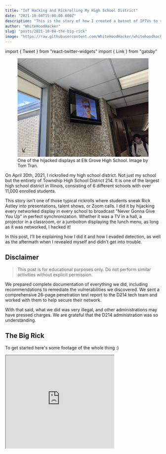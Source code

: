```yaml
---
title: "IoT Hacking and Rickrolling My High School District"
date: "2021-10-04T15:00:00.000Z"
description: "This is the story of how I created a botnet of IPTVs to rickroll 10,000+ students for my senior prank."
author: "WhiteHoodHacker"
slug: "posts/2021-10-04-the-big-rick"
image: "https://raw.githubusercontent.com/WhiteHoodHacker/whitehoodhacker.net/main/content/posts/2021/10/04/the-big-rick/eghs.jpg"
---
```

import { Tweet } from "react-twitter-widgets"
import { Link } from "gatsby"

<figure>
    <img alt="Rickroll at Elk Grove High School" src="./eghs.jpg" />
    <figcaption>
        One of the hijacked displays at Elk Grove High School. Image by Tom Tran.
    </figcaption>
</figure>

On April 30th, 2021, I rickrolled my high school district. Not just my school but the entirety of Township High School District 214. It is one of the largest high school district in Illinois, consisting of 6 different schools with over 11,000 enrolled students.

This story isn't one of those typical rickrolls where students sneak Rick Astley into presentations, talent shows, or Zoom calls. I did it by hijacking every networked display in every school to broadcast "Never Gonna Give You Up" in perfect synchronization. Whether it was a TV in a hall, a projector in a classroom, or a jumbotron displaying the lunch menu, as long as it was networked, I hacked it!

In this post, I'll be explaining how I did it and how I evaded detection, as well as the aftermath when I revealed myself and didn't get into trouble.

## Disclaimer

> This post is for educational purposes only. Do not perform similar activities without explicit permission.

We prepared complete documentation of everything we did, including recommendations to remediate the vulnerabilities we discovered. We sent a comprehensive 26-page penetration test report to the D214 tech team and worked with them to help secure their network.

With that said, what we did was very illegal, and other administrations may have pressed charges. We are grateful that the D214 administration was so understanding.

## The Big Rick

To get started here's some footage of the whole thing :)

<iframe width="350" height="300" allow="fullscreen; picture-in-picture;" allowfullscreen="allowfullscreen" src="https://www.youtube.com/embed/2ddFrmOcT50" />

## Initial Access

This story starts with my freshman year when I did not have much technical discipline -- a time that I can only describe as the beginning of my script kiddie phase. I didn't understand basic ethics or responsible disclosure and jumped at every opportunity to break something.

So obviously, I became curious about the technology at my high school. And by "curious," I mean port scanning the entire IP range of the internal district network.

I had a few friends help out with this project -- and oh boy, did we scan! Our scanning generated so much traffic that our school's technology supervisor caught wind of it and came in at one point to ask us to stop. Of course, we did so immediately, but by then, we had finished scanning the first half of the district's 10.0.0.0/8 address space -- a total of 8,388,606 IPs!

From the results, we found various devices exposed on the district network. These included printers, IP phones... and even security cameras without any password authentication!

<figure>
    <img alt="Security camera screenshot" src="./camera.jpg" />
    <figcaption>
        My 14-year-old self stares at the camera I remotely accessed from my iPad.
    </figcaption>
</figure>

> This is where I state the disclaimer again: never access other systems in an unauthorized manner without permission.

The district tech team was informed about the issue, which they resolved by placing the cameras behind ACL restrictions. However, many devices remained exposed to the student network -- more importantly for this post, the IPTV system!

### Exterity IPTV System

Before moving on, I will briefly explain the IPTV system. The system is composed of three products:
- AvediaPlayer (receivers)
- AvediaStream (encoders)
- AvediaServer (management)

AvediaPlayers are small blue boxes that connect to projectors and TVs. They can send serial commands to their respective device to turn the display on/off, change inputs/volume, switch channels, etc. These receivers include both a web interface and an SSH server to execute the serial commands. Additionally, they run embedded Linux with BusyBox tools and use some obscure CPU architecture designed for IoT devices called ARC (Argonaut RISC Core).

<figure>
    <img alt="AvediaPlayer r9300" src="./receiver.jpg" />
    <figcaption>
        An AvediaPlayer r9300 receiver which connects to displays. Image by Exterity.
    </figcaption>
</figure>

Next, AvediaStream encoders connect to devices that broadcast live video. They encode the live feed coming from these devices to the AvediaPlayer receivers, which display the stream. Encoders are attached to computers that need to broadcast a stream, such as text carousels or morning announcements. These also have embedded software similar to the AvediaPlayers.

Last but not least, AvediaServers allow administrators to control all receivers and encoders at once. These have typical x86_64 processors and run the enterprise Linux distribution, CentOS. Like the receivers and encoders, they also have web interfaces and SSH servers.

Since freshman year, I had complete access to the IPTV system. I only messed around with it a few times and had plans for a senior prank, but it moved to the back of my mind and eventually went forgotten.

## Preparation

Fast forward to the second semester of senior year, early 2021: all the schools were doing hybrid instruction because of the COVID-19 pandemic. Up to this point, in-person instruction was opt-in, with most students staying remote, including myself. But in March, the superintendent announced that in-person instruction would switch to an opt-out model on April 5th.

Since almost all students would be back in school, I realized that a senior prank involving the IPTV system was now worthwhile. A few days later, I decided to share my thoughts with a few close friends.

<figure>
    <img alt="Discord message" src="./message.jpg" />
    <figcaption>
        Top 10 pictures taken before disaster.
    </figcaption>
</figure>

I gathered a small team across the district and started preparing. We began to refer to the operation as "the Big Rick."

### 1. C2 Payload and Exploitation

The first thing we focused on was figuring out how to control all the projectors at once. While we could send commands to each receiver using a web interface, it would not be ideal spamming HTTP traffic to every receiver simultaneously.

Instead, I used the SSH access on each receiver as the command-and-control (C2) channel. I developed a simple shell script that would serve as a staged payload to be uploaded to each receiver ahead of time. This script contained various functions that could execute requests to the web interface locally on the receiver. Thanks to the increased flexibility from the payload, I could also back up and restore receiver settings to the filesystem after the rickroll was over.

```shell
#!/bin/sh

# get IP address of receiver's main interface for use in HTTP requests to self
# web server is not bound to localhost, so this IP has to be used
ip_address=$(/sbin/ifconfig | grep -E "([0-9]{1,3}\.){3}[0-9]{1,3}" | grep -v 127.0.0.1 | awk '{print $2}' | cut -f2 -d:)

# POST helper function
sendRequest() {
    content=$1
    length=${#content}
    header="POST /cgi-bin/json_xfer HTTP/1.1\r\nHost: $ip_address\r\nContent-Type: application/json\r\nContent-Length: $length\r\nAuthorization: Basic bnVueWE6YnVzaW5lc3M=\r\n\r\n"
    echo -e "${header}" "${content}" | nc "$ip_address" 80
}

# JSON POST data to send "power on" serial command
jsonSerialPowerOn='{"params":{"TVCtrlType":"serial","serialPort":"Serial","standbyActions":"tv_off","unstandbyActions":"tv_on","ToggleDelay":"0","serialActions":"tv_on"},"action":"apply_send"}'
# ... more JSON data payloads

# sample macro function to loop request for three minutes
exampleMacro() {
    secs=180
    endTime=$(( $(date +%s) + secs ))
    while [ $(date +%s) -lt $endTime ]; do
        sendRequest "$jsonSerialPowerOn"
        sleep 10
    done
}

# delete script from filesystem
selfDestruct() {
    rm -- "$0"
}

# ./b1gr1ck.sh 1
if [ "$1" -eq "1" ]; then
    exampleMacro
# ./b1gr1ck.sh 2
elif [ "$1" -eq "2" ]; then
    selfDestruct
```
<figure>
    <figcaption>
        This is a sample version of the C2 payload.
    </figcaption>
</figure>

In the actual payload, I repeatedly looped commands to keep the rickroll running. For example, every 10 seconds, the display would power on and set the maximum volume. This way, if someone attempted to power off the projector or mute it, it would revert and continue playing. The only way to shut it off would be to pull the plug or change the input source. (Looping input changes causes flashes even if the current source is the same as the latest source. I had to rely on a failsafe input switch that activated right before the rickroll started to ensure everyone was tuned in. You can see this flash in the video at the 48-second countdown.)

The vulnerabilities exploited to gain initial access were implementation-specific (meaning D214 was at fault for using default passwords). However, I discovered vendor privilege escalation vulnerabilities in all of Exterity's IPTV products, allowing me to gain root access across all systems. One of these bugs was a simple GTFO-bin, but the other two are novel vulnerabilities that I cannot (and should not) publish.

### 2. RTP Multicast Stream

The next issue we tackled was setting up a custom video stream to play the rickroll in real-time. We needed to broadcast multicast traffic, but only the AvediaStream encoders or the AvediaServers could do this because of ACL restrictions.

Setting up the stream was arguably the most time-consuming part of preparation because testing was an absolute pain. I only needed a single projector for development, but it's not easy when classes are using them during the day.

So I tested at night instead! I would remotely connect to one of the PCs in the computer lab with the front camera facing the projector. Then, I would record a video to test if the projector displayed the stream correctly!

<iframe width="640" height="360" allow="fullscreen; picture-in-picture;" allowfullscreen="allowfullscreen" src="https://www.youtube.com/embed/tguXIugaFz8" />

<figure>
    <figcaption>
        I used a loop of the DVD bouncing logo to test stream quality.
    </figcaption>
</figure>

The lag you see in the video is one of the earlier issues I faced with the stream. It turned out trying to redirect UDP traffic through the AvediaStream encoders added too much latency. I fixed this by broadcasting to multicast directly from an AvediaServer using `ffmpeg`.

Hopefully, I didn't scare any late-night staff!

### 3. An Unexpected Development

It was April 27th, a mere three days away from the Big Rick finale, when one of my peers discovered a new IP range full of IoT devices after a scan. It turns out it was the recently installed bell system, called Education Paging and Intercom Communications (EPIC). The majority of the devices in this range were speakers found in hallways, classrooms, etc.

Similar to how AvediaPlayers linked to AvediaServers, each speaker connected to an EPIC server for their respective school. These servers had a web interface locked behind a login page.

Only a *single* EPIC server had default credentials configured. We were able to modify the bell schedule at will, as well as upload custom audio tones. We could change the bells to play "Never Gonna Give You Up" instead!

<figure>
    <img alt="EPIC system screenshot 1" src="./epic-1.png" />
    <figcaption>
        Admin access to the bell system!
    </figcaption>
</figure>

However, we only had access to this individual school's EPIC system since it was the only one with vulnerable credentials. Or was it?

I discovered that the EPIC server we compromised performed weekly backups of its configuration to an external SMB file share. The credentials for this SMB server were the same default credentials for the EPIC system. Each backup included an SQL dump of account usernames and password hashes.

Well, what if the other EPIC systems have backup servers as well? And since these backup servers are separate from the EPIC servers, they might still use default credentials!

This scenario was precisely the case! From there, I was able to access the password hashes for the other EPIC servers and identify a local admin account available across all the EPIC servers. After some password cracking, we effectively had control over all the bell schedules in the district!

## Execution

One of our top priorities was to avoid disrupting classes, meaning we could only pull off the prank before school started, during passing periods, or after school. Before the pandemic, some schools would start earlier, some would start later, some had block scheduling, and some would have all their periods in one day. Conveniently due to COVID-19, all the high schools in the district were now on the same block schedule, so we didn't have to worry about scheduling on a per-school basis.

Another thing was that final exams were right around the corner. The biggest concern was standardized testing, which wouldn't have breaks during passing periods. We decided on April 30th, which was the Friday before AP exams started. We surveyed extensively to check if any significant tests were happening on this day. **We were fully prepared to abort if we learned any standardized testing was taking place.**

In the weeks before the Big Rick, we staged the C2 payload on all the AvediaPlayers in an automated manner, carefully spreading our actions to avoid detection. On the day of the Big Rick, we used two of the seven AvediaServers as the C2 masters, which would connect to all the AvediaPlayers and execute the payloads.

Below is the timeline of events on April 30th:

Time&nbsp;&nbsp;&nbsp;&nbsp;&nbsp;&nbsp;&nbsp;&nbsp; | Event
--- | ---
10:40 AM |  Rickroll stream goes live with a 20-minute countdown.
10:55 AM | AvediaPlayer systems are initialized, turning on displays and changing the active channel to the rickroll stream.
11:00 AM | The stream finishes the countdown with the rickroll playing at the end of the first block.
11:10 AM | The payload restores the AvediaPlayer systems to their previous state and removes itself.
2:05 PM | The end of the third block bell plays a rickroll instead of the dismissal bell.
2:15 PM | The penetration test report is automatically sent to the technical supervisors.

We also scheduled another modified bell for 3:25 PM. If district tech still hadn't figured out what had happened to revert the bells, a 1-minute version of the 3-second dismissal bell would play at the end of the day.

They did figure it out, though, so I've included the audio file here for your enjoyment:

<center>
    <audio controls>
        <source src="./Carehawk1m.wav" type="audio/wav" />
        Your browser does not support the audio tag.
    </audio>
</center>

## The Aftermath

A few days after sending the report through the anonymous email account, we received an email response from D214's Director of Technology. The director stated that because of our guidelines and documentation, the district would not be pursuing discipline. In fact, he thanked us for our findings and wanted us to present a debrief to the tech team! Later, he revealed the superintendents themselves reviewed and were impressed by our report! 😯

I was ecstatic that the administration was open to remediating their problems and auditing them with us. Although the D214 administration communicated good intentions (and they did hold in the future), my peers did not trust the administration and were skeptical of the true nature of the meeting -- one of them referred to the whole thing as a sting operation!

We decided I would reveal myself to present our debrief slides with the others remaining anonymous in the Zoom meeting. I had planned on announcing my involvement from the beginning since I wanted to publish this blog post. (I was also pretty much the prime suspect anyways.) But, just in case, I scheduled the debrief to take place *after* I graduated.

<figure>
    <img alt="Big Rick debrief whoami slide" src="./whoami.jpg" />
    <figcaption>
        Yes, this was an actual slide from our debrief. Don't @ me.
    </figcaption>
</figure>

In all seriousness, the debrief went extremely well and was productive for everyone. We answered clarifying questions from the tech team and gave additional tips for remediation. We even managed to get the district to look into expanding the IT/cybersecurity program and hopefully, sponsoring a D214 CTF? :o

This has been one of the most remarkable experiences I ever had in high school and I thank everyone who helped support me. That's all and thanks for reading!

*If you are from D214 and have any videos, pictures, or social media posts of the rickroll, send them to my <Link to="/contact">contact</Link> and I'll share them below along with credit!*

<center>
    <Tweet tweetId="1388293752045903876" />
</center>

<center>
    <figure>
        <img alt="Dancing teacher" src="./teacher.gif" />
        <figcaption>
            Video by <a aria-label="nitw_it YouTube channel" target="_blank" rel="noopener noreferrer" href="https://www.youtube.com/c/nitwt">nitw_t</a>.
        </figcaption>
    </figure>
</center>

![](https://visitor-badge-reloaded.herokuapp.com/badge?page_id=whitehoodhacker-net-posts-2021-09-18-the-big-rick&text=hits&color=0acc74)